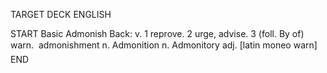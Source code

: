TARGET DECK
ENGLISH

START
Basic
Admonish
Back: v. 1 reprove. 2 urge, advise. 3 (foll. By of) warn.  admonishment n. Admonition n. Admonitory adj. [latin moneo warn]
END
